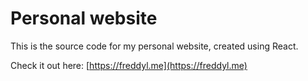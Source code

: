 # Personal website

This is the source code for my personal website, created using React.

Check it out here: [https://freddyl.me](https://freddyl.me)
